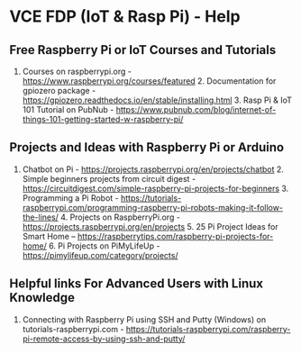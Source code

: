 # VCE FDP (IoT & Rasp Pi) - Help

## Free Raspberry Pi or IoT Courses and Tutorials
	
  1. Courses on raspberrypi.org - https://www.raspberrypi.org/courses/featured
	2. Documentation for gpiozero package - https://gpiozero.readthedocs.io/en/stable/installing.html 
	3. Rasp Pi & IoT 101 Tutorial on PubNub - https://www.pubnub.com/blog/internet-of-things-101-getting-started-w-raspberry-pi/

## Projects and Ideas with Raspberry Pi or Arduino 
	
  1. Chatbot on Pi - https://projects.raspberrypi.org/en/projects/chatbot
	2. Simple beginners projects from circuit digest - https://circuitdigest.com/simple-raspberry-pi-projects-for-beginners
	3. Programming a Pi Robot - https://tutorials-raspberrypi.com/programming-raspberry-pi-robots-making-it-follow-the-lines/
	4. Projects on RaspberryPi.org - https://projects.raspberrypi.org/en/projects
	5. 25 Pi Project Ideas for Smart Home – https://raspberrytips.com/raspberry-pi-projects-for-home/
	6. Pi Projects on PiMyLifeUp - https://pimylifeup.com/category/projects/

## Helpful links For Advanced Users with Linux Knowledge
	
  1.  Connecting with Raspberry Pi using SSH and Putty (Windows) on tutorials-raspberrypi.com - https://tutorials-raspberrypi.com/raspberry-pi-remote-access-by-using-ssh-and-putty/

